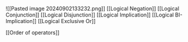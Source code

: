 ![[Pasted image 20240902133232.png]]
[[Logical Negation]]
[[Logical Conjunction]]
[[Logical Disjunction]]
[[Logical Implication]]
[[Logical BI-Implication]]
[[Logical Exclusive Or]]

[[Order of operators]]


